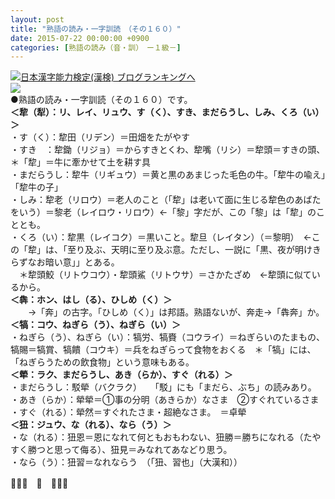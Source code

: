```yaml
---
layout: post
title: "熟語の読み・一字訓読　（その１６０）"
date: 2015-07-22 00:00:00 +0900
categories: [熟語の読み（音・訓）　ー１級－]
---
```


[![](/syuusyuu9701/assets/images/熟語の読み・一字訓読-（その１６０）-br_c_3028_1.gif)](http://blog.with2.net/link.php?1659096:3028 "日本漢字能力検定(漢検) ブログランキングへ")[日本漢字能力検定(漢検) ブログランキングへ](http://blog.with2.net/link.php?1659096:3028)  
![](/syuusyuu9701/assets/images/熟語の読み・一字訓読-（その１６０）-d6884385a200bcff22fdf505fd89fb58.png)  
●熟語の読み・一字訓読（その１６０）です。  
**＜犂（犁）：リ、レイ、リュウ、す（く）、すき、まだらうし、しみ、くろ（い）＞**　  
・す（く）：犂田（リデン）＝田畑をたがやす  
・すき　：犂鋤（リジョ）＝からすきとくわ、犂嘴（リシ）＝犂頭＝すきの頭、＊「犂」＝牛に牽かせて土を耕す具  
・まだらうし：犂牛（リギュウ）＝黄と黒のあまじった毛色の牛。「犂牛の喩え」「犂牛の子」  
・しみ：犂老（リロウ）＝老人のこと（「犂」は老いて面に生じる犂色のあばたをいう）＝黎老（レイロウ・リロウ）←「黎」字だが、この「黎」は「犂」のこととも。  
・くろ（い）：犂黒（レイコク）＝黒いこと。犂旦（レイタン）（＝黎明）　←この「犂」は、「至り及ぶ、天明に至り及ぶ意。ただし、一説に「黒、夜が明けきらずなお暗い意」」とある。  
　＊犂頭鮫（リトウコウ）・犂頭鯊（リトウサ）＝さかたざめ　←犂頭に似ているから。  
**＜犇：ホン、はし（る）、ひしめ（く）＞**  
　　→「奔」の古字。「ひしめ（く）」は邦語。熟語ないが、奔走→「犇奔」か。  
**＜犒：コウ、ねぎら（う）、ねぎら（い）＞**　  
・ねぎら（う）、ねぎら（い）：犒労、犒賚（コウライ）＝ねぎらいのたまもの、犒賜＝犒賞、犒饋（コウキ）＝兵をねぎらって食物をおくる　＊「犒」には、「ねぎらうための飲食物」という意味もある。  
**＜犖：ラク、まだらうし、あき（らか）、すぐ（れる）＞**　  
・まだらうし：駁犖（バクラク）　　「駁」にも「まだら、ぶち」の読みあり。  
・あき（らか）：犖犖＝①事の分明（あきらか）なさま　②すぐれているさま  
・すぐ（れる）：犖然＝すぐれたさま・超絶なさま。　＝卓犖  
**＜狃：ジュウ、な（れる）、なら（う）＞**　  
・な（れる）：狃恩＝恩になれて何ともおもわない、狃勝＝勝ちになれる（たやすく勝つと思って侮る）、狃見＝みなれてあなどり思う。  
・なら（う）：狃習＝なれならう　（「狃、習也」（大漢和））  
  
👋👋👋　🐑　👋👋👋  